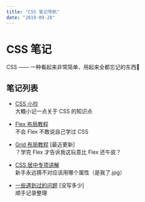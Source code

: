 ```yaml
---
title: "CSS 笔记导航"
date: "2019-09-28"
---
```


# CSS 笔记

CSS —— 一种看起来非常简单、用起来全都忘记的东西🦉

## 笔记列表

- [CSS 小抄](./cheat-sheet.md)  
  大概小记一点关于 CSS 的知识点

- [Flex 布局教程](./flex.md)  
  不会 Flex 不敢说自己学过 CSS

- [Grid 布局教程](./grid.md) [最近更新]  
  ？学完 Flex 才告诉我这玩意比 Flex 还牛皮？

- [CSS 居中专项讲解](./centering.md)  
  新手永远猜不对应该用哪个属性（是我了.jpg）

- [一些遇到过的问题](./questions.md) [没写多少]  
  顺手记录整理

<br/>
